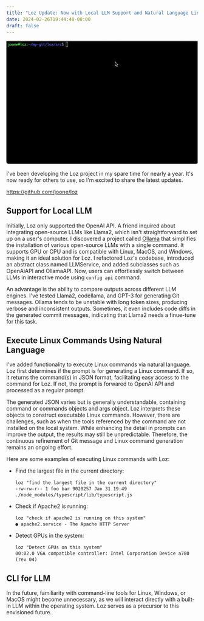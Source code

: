 ```yaml
---
title: "Loz Update: Now with Local LLM Support and Natural Language Linux Commands"
date: 2024-02-26T19:44:48-08:00
draft: false
---
```


![alt Loz Demo](https://github.com/joone/loz/raw/main/examples/loz_demo.gif?raw=true)

I've been developing the Loz project in my spare time for nearly a year. It's now ready for others to use, so I'm excited to share the latest updates.

https://github.com/joone/loz


## Support for Local LLM
Initially, Loz only supported the OpenAI API. A friend inquired about integrating open-source LLMs like Llama2, which isn't straightforward to set up on a user's computer. I discovered a project called [Ollama](https://github.com/ollama/ollama) that simplifies the installation of various open-source LLMs with a single command. It supports GPU or CPU and is compatible with Linux, MacOS, and Windows, making it an ideal solution for Loz. I refactored Loz's codebase, introduced an abstract class named LLMService, and added subclasses such as OpenAiAPI and OllamaAPI. Now, users can effortlessly switch between LLMs in interactive mode using `config api` command.

An advantage is the ability to compare outputs across different LLM engines. I've tested Llama2, codellama, and GPT-3 for generating Git messages. Ollama tends to be unstable with long token sizes, producing verbose and inconsistent outputs. Sometimes, it even includes code diffs in the generated commit messages, indicating that Llama2 needs a finue-tune for this task.

## Execute Linux Commands Using Natural Language
I've added functionality to execute Linux commands via natural language. Loz first determines if the prompt is for generating a Linux command. If so, it returns the command(s) in JSON format, facilitating easy access to the command for Loz. If not, the prompt is forwared to OpenAI API and processed as a regular prompt.

The generated JSON varies but is generally understandable, containing command or commands objects and args object. Loz interprets these objects to construct executable Linux commands. However, there are challenges, such as when the tools referenced by the command are not installed on the local system. While enhancing the detail in prompts can improve the output, the results may still be unpredictable. Therefore, the continuous refinement of Git message and Linux command generation remains an ongoing effort.

Here are some examples of executing Linux commands with Loz:

- Find the largest file in the current directory:
  ```
  loz "find the largest file in the current directory"
  -rw-rw-r-- 1 foo bar 9020257 Jan 31 19:49 ./node_modules/typescript/lib/typescript.js
  ```

- Check if Apache2 is running:
  ```
  loz "check if apache2 is running on this system"
  ● apache2.service - The Apache HTTP Server
  ```

- Detect GPUs in the system:
  ```
  loz "Detect GPUs on this system"
  00:02.0 VGA compatible controller: Intel Corporation Device a780 (rev 04)
  ```

## CLI for LLM
In the future, familiarity with command-line tools for Linux, Windows, or MacOS might become unnecessary, as we will interact directly with a built-in LLM within the operating system. Loz serves as a precursor to this envisioned future.
